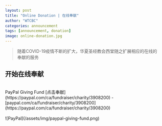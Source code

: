 ```yaml
---
layout: post
title: "Online Donation | 在线奉献"
author: "WTCBC"
categories: announcement
tags: [announcement, donation]
image: online-donation.jpg
---
```


> 随着COVID-19疫情不断的扩大，华夏圣经教会西堂随之扩展相应的在线的奉献的服务

## 开始在线奉献
<br/>
PayPal Giving Fund [点击奉献](https://paypal.com/ca/fundraiser/charity/3908200) - [paypal.com/ca/fundraiser/charity/3908200](https://paypal.com/ca/fundraiser/charity/3908200)
<br/>
<br/>
![PayPal](/assets/img/paypal-giving-fund.png)